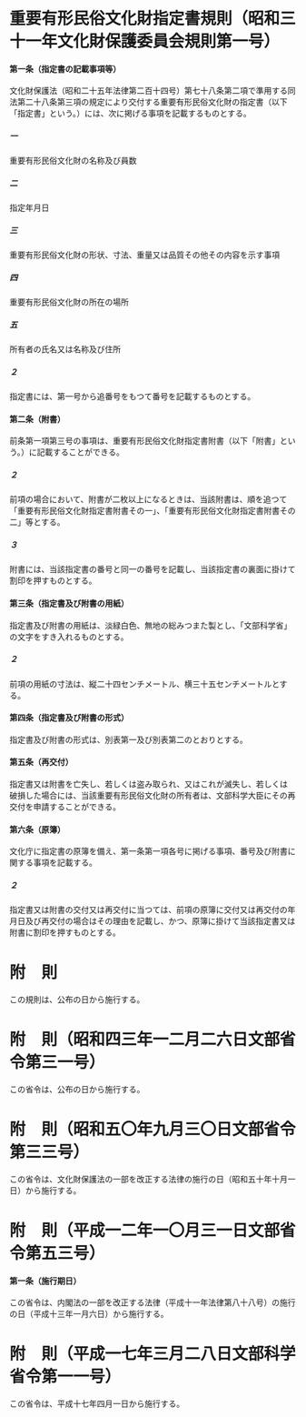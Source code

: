 # 重要有形民俗文化財指定書規則（昭和三十一年文化財保護委員会規則第一号）
#### 第一条（指定書の記載事項等）
文化財保護法（昭和二十五年法律第二百十四号）第七十八条第二項で準用する同法第二十八条第三項の規定により交付する重要有形民俗文化財の指定書（以下「指定書」という。）には、次に掲げる事項を記載するものとする。
##### 一
重要有形民俗文化財の名称及び員数
##### 二
指定年月日
##### 三
重要有形民俗文化財の形状、寸法、重量又は品質その他その内容を示す事項
##### 四
重要有形民俗文化財の所在の場所
##### 五
所有者の氏名又は名称及び住所
##### ２
指定書には、第一号から追番号をもつて番号を記載するものとする。
#### 第二条（附書）
前条第一項第三号の事項は、重要有形民俗文化財指定書附書（以下「附書」という。）に記載することができる。
##### ２
前項の場合において、附書が二枚以上になるときは、当該附書は、順を追つて「重要有形民俗文化財指定書附書その一」、「重要有形民俗文化財指定書附書その二」等とする。
##### ３
附書には、当該指定書の番号と同一の番号を記載し、当該指定書の裏面に掛けて割印を押すものとする。
#### 第三条（指定書及び附書の用紙）
指定書及び附書の用紙は、淡緑白色、無地の総みつまた製とし、「文部科学省」の文字をすき入れるものとする。
##### ２
前項の用紙の寸法は、縦二十四センチメートル、横三十五センチメートルとする。
#### 第四条（指定書及び附書の形式）
指定書及び附書の形式は、別表第一及び別表第二のとおりとする。
#### 第五条（再交付）
指定書又は附書を亡失し、若しくは盗み取られ、又はこれが滅失し、若しくは破損した場合には、当該重要有形民俗文化財の所有者は、文部科学大臣にその再交付を申請することができる。
#### 第六条（原簿）
文化庁に指定書の原簿を備え、第一条第一項各号に掲げる事項、番号及び附書に関する事項を記載する。
##### ２
指定書又は附書の交付又は再交付に当つては、前項の原簿に交付又は再交付の年月日及び再交付の場合はその理由を記載し、かつ、原簿に掛けて当該指定書又は附書に割印を押すものとする。
# 附　則
この規則は、公布の日から施行する。
# 附　則（昭和四三年一二月二六日文部省令第三一号）
この省令は、公布の日から施行する。
# 附　則（昭和五〇年九月三〇日文部省令第三三号）
この省令は、文化財保護法の一部を改正する法律の施行の日（昭和五十年十月一日）から施行する。
# 附　則（平成一二年一〇月三一日文部省令第五三号）
#### 第一条（施行期日）
この省令は、内閣法の一部を改正する法律（平成十一年法律第八十八号）の施行の日（平成十三年一月六日）から施行する。
# 附　則（平成一七年三月二八日文部科学省令第一一号）
この省令は、平成十七年四月一日から施行する。
